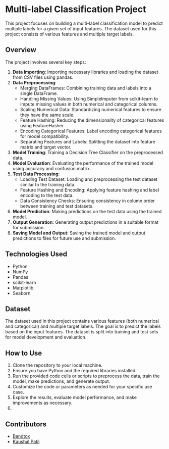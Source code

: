 # Multi-label Classification Project

This project focuses on building a multi-label classification model to predict multiple labels for a given set of input features. The dataset used for this project consists of various features and multiple target labels.

## Overview

The project involves several key steps:

1. **Data Importing**: Importing necessary libraries and loading the dataset from CSV files using pandas.
2. **Data Preprocessing**:
   - Merging DataFrames: Combining training data and labels into a single DataFrame.
   - Handling Missing Values: Using SimpleImputer from scikit-learn to impute missing values in both numerical and categorical columns.
   - Scaling Numerical Data: Standardizing numerical features to ensure they have the same scale.
   - Feature Hashing: Reducing the dimensionality of categorical features using FeatureHasher.
   - Encoding Categorical Features: Label encoding categorical features for model compatibility.
   - Separating Features and Labels: Splitting the dataset into feature matrix and target vector.
3. **Model Training**: Training a Decision Tree Classifier on the preprocessed data.
4. **Model Evaluation**: Evaluating the performance of the trained model using accuracy and confusion matrix.
5. **Test Data Processing**:
   - Loading Test Dataset: Loading and preprocessing the test dataset similar to the training data.
   - Feature Hashing and Encoding: Applying feature hashing and label encoding to the test data.
   - Data Consistency Checks: Ensuring consistency in column order between training and test datasets.
6. **Model Prediction**: Making predictions on the test data using the trained model.
7. **Output Generation**: Generating output predictions in a suitable format for submission.
8. **Saving Model and Output**: Saving the trained model and output predictions to files for future use and submission.

## Technologies Used

- Python
- NumPy
- Pandas
- scikit-learn
- Matplotlib
- Seaborn

## Dataset

The dataset used in this project contains various features (both numerical and categorical) and multiple target labels. The goal is to predict the labels based on the input features. The dataset is split into training and test sets for model development and evaluation.

## How to Use

1. Clone the repository to your local machine.
2. Ensure you have Python and the required libraries installed.
3. Run the provided code cells or scripts to preprocess the data, train the model, make predictions, and generate output.
4. Customize the code or parameters as needed for your specific use case.
5. Explore the results, evaluate model performance, and make improvements as necessary.
6. 
## Contributors

- [Bandtox](https://github.com/johndoe)
- [Kaushal Patil](https://github.com/kaushalpatil205)

